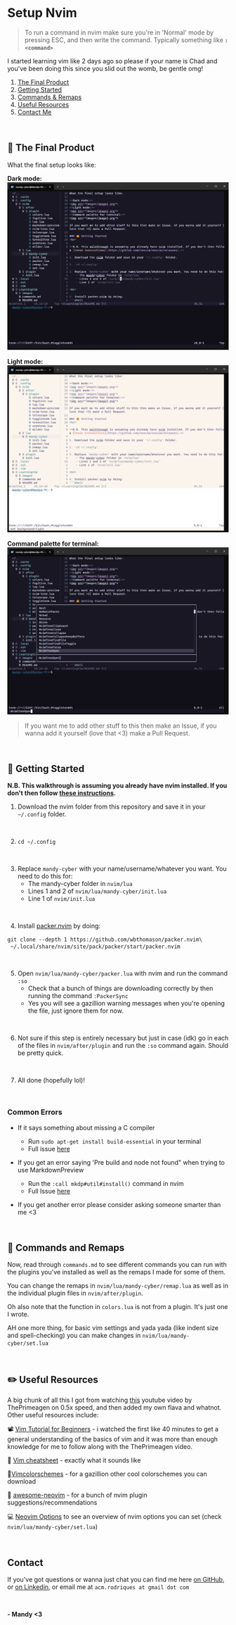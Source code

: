 # Setup Nvim
> To run a command in nvim make sure you're in 'Normal' mode by pressing ESC, and then write the command. Typically something like **`:<command>`**


I started learning vim like 2 days ago so please if your name is Chad and you've been doing this since you slid out the womb, be gentle omg!


1. [The Final Product](#-the-final-product)
2. [Getting Started](#-getting-started)
3. [Commands & Remaps](#-commands-and-remaps)
4. [Useful Resources](#%EF%B8%8F-useful-resources)
5. [Contact Me](#contact)

<br>

## 🧠 The Final Product
What the final setup looks like:

**Dark mode:**
<img src="images/image1.png">
<br>

**Light mode:**
<img src="images/image2.png">
<br>

**Command palette for terminal:**
<img src="images/image3.png">
<br>

> If you want me to add other stuff to this then make an Issue, if you wanna add it yourself (love that <3) make a Pull Request.

<br>

## 🤗 Getting Started
**N.B. This walkthrough is assuming you already have nvim installed. If you don't then follow [these instructions](https://github.com/neovim/neovim/releases).**

1. Download the nvim folder from this repository and save it in your `~/.config` folder.

<br>

2. `cd ~/.config`

<br>

3. Replace `mandy-cyber` with your name/username/whatever you want. You need to do this for:
    - The mandy-cyber folder in `nvim/lua`
    - Lines 1 and 2 of `nvim/lua/mandy-cyber/init.lua`
    - Line 1 of `nvim/init.lua`

<br>

4. Install [packer.nvim](https://github.com/wbthomason/packer.nvim) by doing:
```shell
git clone --depth 1 https://github.com/wbthomason/packer.nvim\
 ~/.local/share/nvim/site/pack/packer/start/packer.nvim
```

<br>

5. Open `nvim/lua/mandy-cyber/packer.lua` with nvim and run the command `:so`
    - Check that a bunch of things are downloading correctly by then running the command `:PackerSync`
    - Yes you will see a gazillion warning messages when you're opening the file, just ignore them for now.

<br>

6. Not sure if this step is entirely necessary but just in case (idk) go in each of the files in `nvim/after/plugin` and run the `:so` command again. Should be pretty quick.

<br>

7. All done (hopefully lol)!

<br>

### Common Errors
- If it says something about missing a C compiler
    - Run `sudo apt-get install build-essential` in your terminal
    - Full issue [here](https://github.com/LunarVim/Neovim-from-scratch/issues/274)

- If you get an error saying 'Pre build and node not found" when trying to use MarkdownPreview
    - Run the `:call mkdp#util#install()` command in nvim
    - Full Issue [here](https://github.com/iamcco/markdown-preview.nvim/issues/7)

- If you get another error please consider asking someone smarter than me <3

<br>

## 🤖 Commands and Remaps
Now, read through `commands.md` to see different commands you can run with the plugins you've installed as well as the remaps I made for some of them.

You can change the remaps in `nvim/lua/mandy-cyber/remap.lua` as well as in the individual plugin files in `nvim/after/plugin`.

Oh also note that the function in `colors.lua` is not from a plugin. It's just one I wrote.

AH one more thing, for basic vim settings and yada yada (like indent size and spell-checking) you can make changes in `nvim/lua/mandy-cyber/set.lua`

<br>

## ✏️ Useful Resources
A big chunk of all this I got from watching [this](https://www.youtube.com/watch?v=w7i4amO_zaE) youtube video by ThePrimeagen on 0.5x speed, and then added my own flava and whatnot. Other useful resources include:

📽️ [Vim Tutorial for Beginners](https://www.youtube.com/watch?v=RZ4p-saaQkc&t=2724s&pp=ygURdmltIGZvciBiZWdpbm5lcnM%3D) - i watched the first like 40 minutes to get a general understanding of the basics of vim and it was more than enough knowledge for me to follow along with the ThePrimeagen video.

💖 [Vim cheatsheet](https://devhints.io/vim) - exactly what it sounds like

🎨[Vimcolorschemes](https://vimcolorschemes.com/) - for a gazillion other cool colorschemes you can download

🥳 [awesome-neovim](https://github.com/rockerBOO/awesome-neovim) - for a bunch of nvim plugin suggestions/recommendations

💻 [Neovim Options](https://neovim.io/doc/user/options.html) to see an overview of nvim options you can set (check `nvim/lua/mandy-cyber/set.lua`)

<br>

## Contact
If you've got questions or wanna just chat you can find me here [on GitHub](https://www.github.com/Mandy-cyber), or [on Linkedin](), or email me at `acm.rodriques at gmail dot com` 

<br>

**- Mandy <3**
